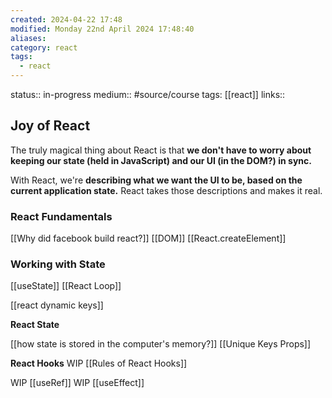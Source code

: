 ```yaml
---
created: 2024-04-22 17:48
modified: Monday 22nd April 2024 17:48:40
aliases:
category: react
tags:
  - react
---
```

status:: in-progress
medium:: #source/course
tags: [[react]]
links::
## Joy of React

The truly magical thing about React is that **we don't have to worry about keeping our state (held in JavaScript) and our UI (in the DOM?) in sync.**

With React, we're **describing what we want the UI to be, based on the current application state.** React takes those descriptions and makes it real.

### React Fundamentals
[[Why did facebook build react?]]
	[[DOM]]
[[React.createElement]]

### Working with State
[[useState]]
[[React Loop]]

[[react dynamic keys]]

**React State**

[[how state is stored in the computer's memory?]]
[[Unique Keys Props]]



**React Hooks**
WIP [[Rules of React Hooks]]

WIP  [[useRef]]
WIP [[useEffect]]
